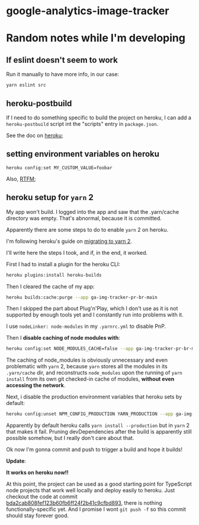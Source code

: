 # google-analytics-image-tracker

# Random notes while I'm developing

## If eslint doesn't seem to work

Run it manually to have more info, in our case:

```
yarn eslint src
```

## heroku-postbuild

If I need to do something specific to build the project
on heroku, I can add a `heroku-postbuild` script
int the "scripts" entry in `package.json`.

See the doc on [heroku](https://devcenter.heroku.com/articles/nodejs-support#specifying-a-node-js-version);
## setting environment variables on heroku

```
heroku config:set MY_CUSTOM_VALUE=foobar
```

Also, [RTFM](https://devcenter.heroku.com/articles/nodejs-support#specifying-a-node-js-version);

## heroku setup for `yarn` 2

My app won't build. I logged into the app and saw that the .yarn/cache directory was empty.
That's abnormal, because it is committed.

Apparently there are some steps to do to enable `yarn` 2 on heroku.

I'm following heroku's guide on [migrating to yarn 2](https://devcenter.heroku.com/articles/migrating-to-yarn-2).

I'll write here the steps I took, and if, in the end, it worked.

First I had to install a plugin for the heroku CLI:

```bash
heroku plugins:install heroku-builds
```

Then I cleared the cache of my app:

```bash
heroku builds:cache:purge --app ga-img-tracker-pr-br-main
```

Then I skipped the part about Plug'n'Play, which I don't use
as it is not supported by enough tools yet and I constantly
run into problems with it.

I use `nodeLinker: node-modules` in my `.yarnrc.yml` to disable PnP.

Then I **disable caching of node modules with**:

```bash
heroku config:set NODE_MODULES_CACHE=false --app ga-img-tracker-pr-br-main
```

The caching of node_modules is obviously unnecessary and even problematic
with `yarn` 2, because `yarn` stores all the modules in its `.yarn/cache` dir,
and reconstructs `node_modules` upon the running of `yarn install` from
its own git checked-in cache of modules, **without even accessing the network**.

Next, i disable the production environment variables that heroku sets by default:

```bash
heroku config:unset NPM_CONFIG_PRODUCTION YARN_PRODUCTION --app ga-img-tracker-pr-br-main
```

Apparently by default heroku calls `yarn install --production` but in `yarn` 2 that makes
it fail. Pruning devDependencies after the build is apparently still possible somehow,
but I really don't care about that.

Ok now I'm gonna commit and push to trigger a build and hope it builds!

**Update**:

**It works on heroku now!!**

At this point, the project can be used as a good starting point for
TypeScript node projects that work well locally and deploy easily to
heroku. Just checkout the code at commit [bda2cab808fef123b60fb6ff24f2b41c9cfbd893](https://github.com/djfm/google-analytics-image-tracker/tree/bda2cab808fef123b60fb6ff24f2b41c9cfbd893),
there is nothing functionally-specific yet. And I promise I wont `git push -f` so
this commit should stay forever good.
